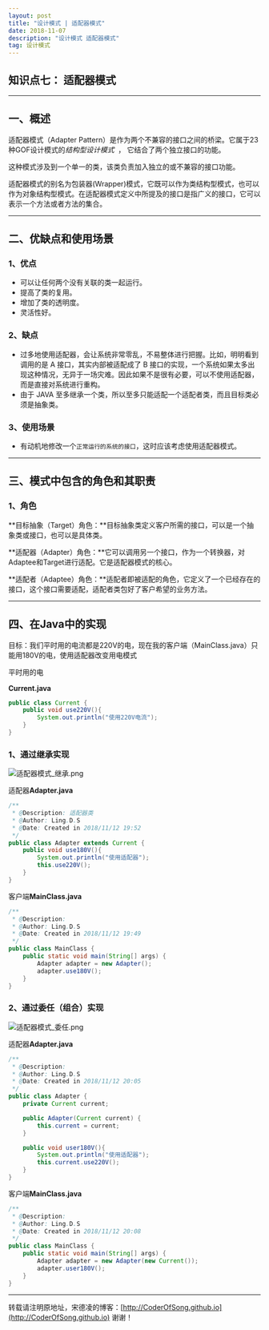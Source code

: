 ```yaml
---
layout: post
title: "设计模式 | 适配器模式"
date: 2018-11-07 
description: "设计模式 适配器模式"
tag: 设计模式
---   
```


## 知识点七： 适配器模式

-----

## 一、概述

适配器模式（Adapter Pattern）是作为两个不兼容的接口之间的桥梁。它属于23种GOF设计模式的*结构型设计模式*  ， 它结合了两个独立接口的功能。

这种模式涉及到一个单一的类，该类负责加入独立的或不兼容的接口功能。

适配器模式的别名为包装器(Wrapper)模式，它既可以作为类结构型模式，也可以作为对象结构型模式。在适配器模式定义中所提及的接口是指广义的接口，它可以表示一个方法或者方法的集合。

------------------

## 二、优缺点和使用场景

### 1、优点

- 可以让任何两个没有关联的类一起运行。
- 提高了类的复用。 
- 增加了类的透明度。 
- 灵活性好。 

### 2、缺点

- 过多地使用适配器，会让系统非常零乱，不易整体进行把握。比如，明明看到调用的是 A 接口，其实内部被适配成了 B 接口的实现，一个系统如果太多出现这种情况，无异于一场灾难。因此如果不是很有必要，可以不使用适配器，而是直接对系统进行重构。
- 由于 JAVA 至多继承一个类，所以至多只能适配一个适配者类，而且目标类必须是抽象类。 

### 3、使用场景

- 有动机地修改一个`正常运行的系统的接口`，这时应该考虑使用适配器模式。 

-------------

## 三、模式中包含的角色和其职责

### 1、角色

**目标抽象（Target）角色：**目标抽象类定义客户所需的接口，可以是一个抽象类或接口，也可以是具体类。

**适配器（Adapter）角色：**它可以调用另一个接口，作为一个转换器，对Adaptee和Target进行适配。它是适配器模式的核心。

**适配者（Adaptee）角色：**适配者即被适配的角色，它定义了一个已经存在的接口，这个接口需要适配，适配者类包好了客户希望的业务方法。

-------------

## 四、在Java中的实现

目标：我们平时用的电流都是220V的电，现在我的客户端（MainClass.java）只能用180V的电，使用适配器改变用电模式

平时用的电

**Current.java**

```java
public class Current {
    public void use220V(){
        System.out.println("使用220V电流");
    }
}
```

### 1、通过继承实现

![适配器模式_继承.png](https://i.imgur.com/cQ8WqD8.png)

适配器**Adapter.java**

```java
/**
 * @Description: 适配器类
 * @Author: Ling.D.S
 * @Date: Created in 2018/11/12 19:52
 */
public class Adapter extends Current {
    public void use180V(){
        System.out.println("使用适配器");
        this.use220V();
    }
}
```

客户端**MainClass.java**

```java
/**
 * @Description:
 * @Author: Ling.D.S
 * @Date: Created in 2018/11/12 19:49
 */
public class MainClass {
    public static void main(String[] args) {
        Adapter adapter = new Adapter();
        adapter.use180V();
    }
}
```

### 2、通过委任（组合）实现

![适配器模式_委任.png](https://i.imgur.com/lALKFJy.png)

适配器**Adapter.java**

```java
/**
 * @Description:
 * @Author: Ling.D.S
 * @Date: Created in 2018/11/12 20:05
 */
public class Adapter {
    private Current current;

    public Adapter(Current current) {
        this.current = current;
    }

    public void user180V(){
        System.out.println("使用适配器");
        this.current.use220V();
    }
}
```

客户端**MainClass.java**

```java
/**
 * @Description:
 * @Author: Ling.D.S
 * @Date: Created in 2018/11/12 20:08
 */
public class MainClass {
    public static void main(String[] args) {
        Adapter adapter = new Adapter(new Current());
        adapter.user180V();
    }
}
```

-------------------

转载请注明原地址，宋德凌的博客：[http://CoderOfSong.github.io](http://CoderOfSong.github.io) 谢谢！